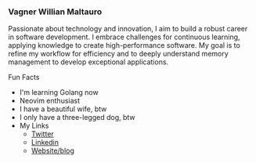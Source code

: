 ### Vagner Willian Maltauro

Passionate about technology and innovation, I aim to build a robust career in software development. 
I embrace challenges for continuous learning, applying knowledge to create high-performance software. 
My goal is to refine my workflow for efficiency and to deeply understand memory management to develop exceptional applications.

Fun Facts
* I'm learning Golang now
* Neovim enthusiast
* I have a beautiful wife, btw
* I only have a three-legged dog, btw
* My Links
  * [Twitter](https://twitter.com/vagnermaltauro)
  * [Linkedin](https://www.linkedin.com/in/vagnermaltauro/)
  * [Website/blog](https://vagnermaltauro.com/)

